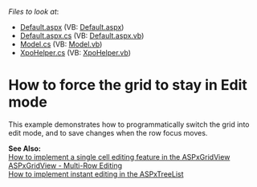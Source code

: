 <!-- default file list -->
*Files to look at*:

* [Default.aspx](./CS/InstantEditing/Default.aspx) (VB: [Default.aspx](./VB/InstantEditing/Default.aspx))
* [Default.aspx.cs](./CS/InstantEditing/Default.aspx.cs) (VB: [Default.aspx.vb](./VB/InstantEditing/Default.aspx.vb))
* [Model.cs](./CS/InstantEditing/Model.cs) (VB: [Model.vb](./VB/InstantEditing/Model.vb))
* [XpoHelper.cs](./CS/InstantEditing/XpoHelper.cs) (VB: [XpoHelper.vb](./VB/InstantEditing/XpoHelper.vb))
<!-- default file list end -->
# How to force the grid to stay in Edit mode


<p>This example demonstrates how to programmatically switch the grid into edit mode, and to save changes when the row focus moves.</p><p><strong>See Also:</strong><br />
<a href="https://www.devexpress.com/Support/Center/p/E430">How to implement a single cell editing feature in the ASPxGridView</a><br />
<a href="https://www.devexpress.com/Support/Center/p/E158">ASPxGridView - Multi-Row Editing</a><br />
<a href="https://www.devexpress.com/Support/Center/p/E1241">How to implement instant editing in the ASPxTreeList</a></p>

<br/>


